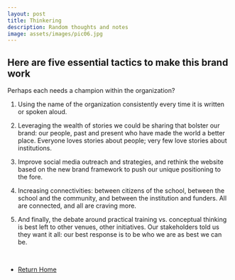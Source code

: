 ```yaml
---
layout: post
title: Thinkering
description: Random thoughts and notes
image: assets/images/pic06.jpg
---
```


<h2>Here are five essential tactics to make this brand work</h2>


Perhaps each needs a champion within the organization?


1. Using the name of the organization consistently every time it is written or spoken aloud. 


2. Leveraging the wealth of stories we could be sharing that bolster our brand: our people, past and present who have made the world a better place. 
Everyone loves stories about people; very few love stories about institutions. 


3. Improve social media outreach and strategies, and rethink the website based on the new brand framework to push our unique positioning to the fore.


4. Increasing connectivities: between citizens of the school, between the school and the community, and between the institution and funders. All are connected, and all are craving more. 

5. And finally, the debate around practical training vs. conceptual thinking is best left to other venues, other initiatives. Our stakeholders told us they want it all: our best response is to be who we are as best we can be. 

<br>

<ul class="actions">
	<li><a href="{{ "" | prepend: site.baseurl }}" class="button special">Return Home</a></li>
</ul>